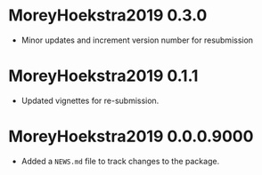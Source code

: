 # MoreyHoekstra2019 0.3.0

* Minor updates and increment version number for resubmission

# MoreyHoekstra2019 0.1.1

* Updated vignettes for re-submission.

# MoreyHoekstra2019 0.0.0.9000

* Added a `NEWS.md` file to track changes to the package.
